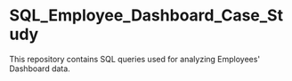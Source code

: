 # SQL_Employee_Dashboard_Case_Study
This repository contains SQL queries used for analyzing Employees' Dashboard data.
